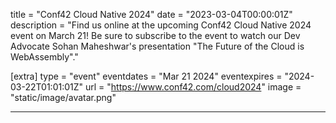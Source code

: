 title = "Conf42 Cloud Native 2024"
date = "2023-03-04T00:00:01Z"
description = "Find us online at the upcoming Conf42 Cloud Native 2024 event on March 21! Be sure to subscribe to the event to watch our Dev Advocate Sohan Maheshwar's presentation \"The Future of the Cloud is WebAssembly\"."

[extra]
type = "event"
eventdates = "Mar 21 2024"
eventexpires = "2024-03-22T01:01:01Z"
url = "https://www.conf42.com/cloud2024"
image = "static/image/avatar.png"

---

